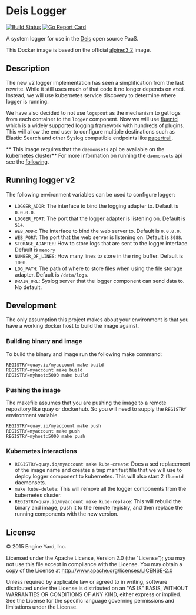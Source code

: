 # Deis Logger
[![Build Status](https://travis-ci.org/deis/logger.svg?branch=master)](https://travis-ci.org/deis/logger) [![Go Report Card](http://goreportcard.com/badge/deis/logger)](http://goreportcard.com/report/deis/logger)


A system logger for use in the [Deis](http://deis.io) open source PaaS.

This Docker image is based on the official
[alpine:3.2](https://registry.hub.docker.com/_/alpine/) image.

## Description
The new v2 logger implementation has seen a simplification from the last rewrite. While it still uses much of that code it no longer depends on `etcd`. Instead, we will use kubernetes service discovery to determine where logger is running.

We have also decided to not use `logspout` as the mechanism to get logs from each container to the `logger` component. Now we will use [fluentd](http://fluentd.org) which is a widely supported logging framework with hundreds of plugins. This will allow the end user to configure multiple destinations such as Elastic Search and other Syslog compatible endpoints like [papertrail](http://papertrailapp.com).

** This image requires that the `daemonsets` api be available on the kubernetes cluster** For more information on running the `daemonsets` api see the [following](https://github.com/kubernetes/kubernetes/blob/master/docs/api.md#enabling-resources-in-the-extensions-group).

## Running logger v2
The following environment variables can be used to configure logger:

* `LOGGER_ADDR`: The interface to bind the logging adapter to. Default is `0.0.0.0`.
* `LOGGER_PORT`: The port that the logger adapter is listening on. Default is `514`.
* `WEB_ADDR`: The interface to bind the web server to. Default is `0.0.0.0`.
* `WEB_PORT`: The port that the web server is listening on. Default is `8088`.
* `STORAGE_ADAPTER`: How to store logs that are sent to the logger interface. Default is `memory`
* `NUMBER_OF_LINES`: How many lines to store in the ring buffer. Default is `1000`.
* `LOG_PATH`: The path of where to store files when using the file storage adapter. Default is `/data/logs`.
* `DRAIN_URL`: Syslog server that the logger component can send data to. No default.

## Development
The only assumption this project makes about your environment is that you have a working docker host to build the image against.

### Building binary and image
To build the binary and image run the following make command:

```console
REGISTRY=quay.io/myaccount make build
REGISTRY=myaccount make build
REGISTRY=myhost:5000 make build
```

### Pushing the image
The makefile assumes that you are pushing the image to a remote repository like quay or dockerhub. So you will need to supply the `REGISTRY` environment variable.

```console
REGISTRY=quay.io/myaccount make push
REGISTRY=myaccount make push
REGISTRY=myhost:5000 make push
```

### Kubernetes interactions
* `REGISTRY=quay.io/myaccount make kube-create`: Does a sed replacement of the image name and creates a tmp manifest file that we will use to deploy logger component to kubernetes. This will also start 2 `fluentd` daemonsets.
* `make kube-delete`: This will remove all the logger components from the kubernetes cluster.
* `REGISTRY=quay.io/myaccount make kube-replace`: This will rebuild the binary and image, push it to the remote registry, and then replace the running components with the new version.

## License

© 2015 Engine Yard, Inc.

Licensed under the Apache License, Version 2.0 (the "License"); you may
not use this file except in compliance with the License. You may obtain
a copy of the License at <http://www.apache.org/licenses/LICENSE-2.0>

Unless required by applicable law or agreed to in writing, software
distributed under the License is distributed on an "AS IS" BASIS,
WITHOUT WARRANTIES OR CONDITIONS OF ANY KIND, either express or implied.
See the License for the specific language governing permissions and
limitations under the License.
